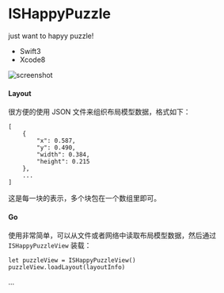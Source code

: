 # ISHappyPuzzle
just want to hapyy puzzle!

- Swift3
- Xcode8

![screenshot](https://raw.github.com/isaced/ISHappyPuzzle/master/screenshot.gif)

#### Layout

很方便的使用 JSON 文件来组织布局模型数据，格式如下：

```
[        
	{
		"x": 0.587,
		"y": 0.490,
		"width": 0.384,
		"height": 0.215
	},
	...
]
```

这是每一块的表示，多个块包在一个数组里即可。

#### Go

使用非常简单，可以从文件或者网络中读取布局模型数据，然后通过 `ISHappyPuzzleView` 装载：

```
let puzzleView = ISHappyPuzzleView()
puzzleView.loadLayout(layoutInfo)
```

...